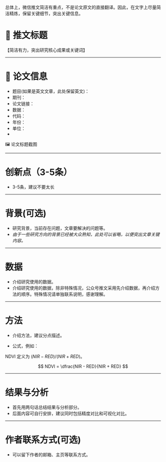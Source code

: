 总体上，微信推文简洁有重点，不是论文原文的直接翻译。因此，在文字上尽量简洁精炼，保留关键细节，突出关键信息。


# 📌 推文标题
【简洁有力，突出研究核心成果或关键词】

---

# 📘 论文信息
- 题目(如果是英文文章，此处保留英文)：
- 期刊：
- 论文链接：
- 数据：
- 代码：
- 年份：
- 单位：
- 
 🖼️ 论文标题截图

---

# 创新点（3-5条）
- 3-5条，建议不要太长

---

# 背景(可选)
- 研究背景，当前存在问题，文章要解决的问题等。
- *由于一些研究方向的背景已经被大众熟知，此处可以省略，以便突出文章关键内容。*

---

# 数据
- 介绍研究使用的数据。
- 介绍研究使用的数据，除非特殊情况，公众号推文采用先介绍数据，再介绍方法的顺序。特殊情况请单独联系说明，感谢理解。

---

# 方法
- 介绍方法，建议分点描述。

- 公式，例如：

NDVI 定义为 $(NIR - RED) / (NIR + RED)$。

$$
NDVI = \dfrac{NIR - RED}{NIR + RED}
$$




---

# 结果与分析
- 首先用两句话总结结果与分析部分。
- 后面内容可自行安排，建议同时包括精度对比和可视化对比。

---

# 作者联系方式(可选)
- 可以留下作者的邮箱、主页等联系方式。
